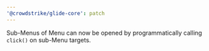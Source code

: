 ```yaml
---
'@crowdstrike/glide-core': patch
---
```


Sub-Menus of Menu can now be opened by programmatically calling `click()` on sub-Menu targets.
